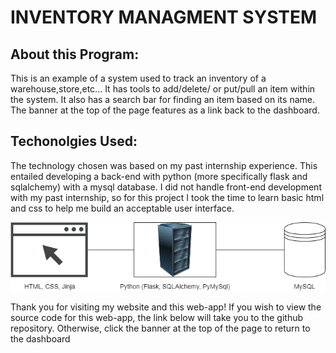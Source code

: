 # INVENTORY MANAGMENT SYSTEM

## About this Program:

This is an example of a system used to track an inventory of a warehouse,store,etc... It has tools to add/delete/ or put/pull an item within the system. It also has a search bar for finding an item based on its name. The banner at the top of the page features as a link back to the dashboard.

## Techonolgies Used:
The technology chosen was based on my past internship experience. This entailed developing a back-end with python (more specifically flask and sqlalchemy) with a mysql database. I did not handle front-end development with my past internship, so for this project I took the time to learn basic html and css to help me build an acceptable user interface.  



![System Diagram](/static/diagram.png)  




Thank you for visiting my website and this web-app! If you wish to view the source code for this web-app, the link below will take you to the github repository. Otherwise, click the banner at the top of the page to return to the dashboard
